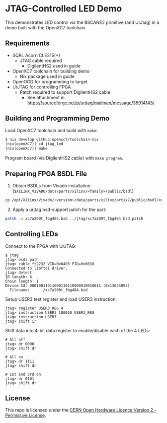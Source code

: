 # JTAG-Controlled LED Demo


This demonstrates LED control via the BSCANE2 primitive (and UrJtag) in a demo built with the
OpenXC7 toolchain.

## Requirements

- SQRL Acorn CLE215(+)
    - JTAG cable required
        - DigilentHS2 used in guide
- OpenXC7 toolchain for building demo
    - Nix package used in guide
- OpenOCD for programming to target
- UrJTAG for controlling FPGA
    - Patch required to support DigilentHS2 cable
        - See attachment in https://sourceforge.net/p/urjtag/mailman/message/35914143/

## Building and Programming Demo

Load OpenXC7 toolchain and build with `make`:

```bash
$ nix develop github:openxc7/toolchain-nix
[nix(openXC7)] cd jtag_led
[nix(openXC7)] make
```

Program board (via DigilentHS2 cable) with `make program`.

## Preparing FPGA BSDL File

1. Obtain BSDLs from Vivado installation
(`$XILINX_VIVADO/data/parts/xilinx/<family>/public/bsdl`)

```bash
cp /opt/Xilinx/Vivado/<version>/data/parts/xilinx/artix7/public/bsdl/xc7a200t_fbg484.bsd .
```

2. Apply a urjtag bsd-support patch for the part:

```bash
patch -u xc7a200t_fbg484.bsd ../jtag/xc7a200t_fbg484.bsd.patch
```

## Controlling LEDs

Connect to the FPGA with UrJTAG:

```
$ jtag
jtag> bsdl path .
jtag> cable ft2232 VID=0x0403 PID=0x6010
Connected to libftdi driver.
jtag> detect
IR length: 6
Chain length: 1
Device Id: 00010011011000110110000010010011 (0x13636093)
  Filename:     ./xc7a200t_fbg484.bsd
```

Setup USER3 test register and load USER3 instruction:

```
jtag> register USER3_REG 4
jtag> instruction USER3 100010 USER3_REG
jtag> instruction USER3
jtag> shift ir
```

Shift data into 4-bit data register to enable/disable each of the 4 LEDs:

```
# All off
jtag> dr 0000
jtag> shift dr

# All on
jtag> dr 1111
jtag> shift dr

# 1st and 3rd on
jtag> dr 0101
jtag> shift dr
```

## License

This repo is licensed under the [CERN Open Hardware Licence Version 2 - Permissive License](./LICENSE).
